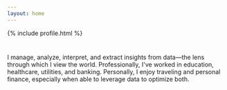 ```yaml
---
layout: home
---
```

{% include profile.html %}

<div style="padding: 25px 0 25px 0">
I manage, analyze, interpret, and extract insights from data—the lens through which I view the world. Professionally, I've worked in education, healthcare, utilities, and banking. Personally, I enjoy traveling and personal finance, especially when able to leverage data to optimize both.
</div>
